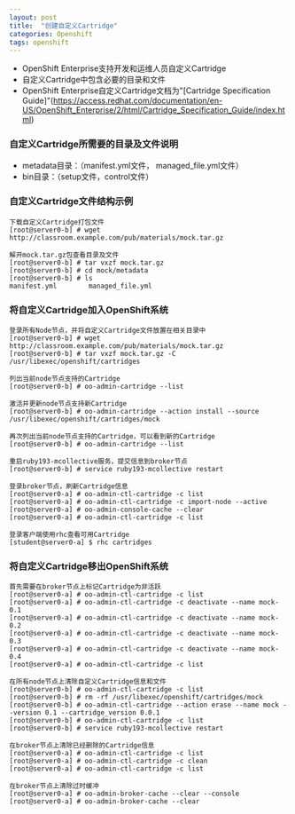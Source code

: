 ```yaml
---
layout: post
title:  "创建自定义Cartridge"
categories: Openshift
tags: openshift
---
```


*    OpenShift Enterprise支持开发和运维人员自定义Cartridge
*    自定义Cartridge中包含必要的目录和文件
*    OpenShift Enterprise自定义Cartridge文档为"[Cartridge Specification Guide]"(https://access.redhat.com/documentation/en-US/OpenShift_Enterprise/2/html/Cartridge_Specification_Guide/index.html)

### 自定义Cartridge所需要的目录及文件说明

*    metadata目录：（manifest.yml文件， managed_file.yml文件）
*    bin目录：（setup文件，control文件）

### 自定义Cartridge文件结构示例

```
下载自定义Cartridge打包文件
[root@server0-b] # wget http://classroom.example.com/pub/materials/mock.tar.gz

解开mock.tar.gz包查看目录及文件
[root@server0-b] # tar vxzf mock.tar.gz
[root@server0-b] # cd mock/metadata
[root@server0-b] # ls
manifest.yml        managed_file.yml
```

### 将自定义Cartridge加入OpenShift系统

```
登录所有Node节点，并将自定义Cartridge文件放置在相关目录中
[root@server0-b] # wget http://classroom.example.com/pub/materials/mock.tar.gz
[root@server0-b] # tar vxzf mock.tar.gz -C /usr/libexec/openshift/cartridges

列出当前node节点支持的Cartridge
[root@server0-b] # oo-admin-cartridge --list

激活并更新node节点支持新Cartridge
[root@server0-b] # oo-admin-cartridge --action install --source /usr/libexec/openshift/cartridges/mock

再次列出当前node节点支持的Cartridge，可以看到新的Cartridge
[root@server0-b] # oo-admin-cartridge --list

重启ruby193-mcollective服务，提交信息到broker节点
[root@server0-b] # service ruby193-mcollective restart

登录broker节点，刷新Cartridge信息
[root@server0-a] # oo-admin-ctl-cartridge -c list
[root@server0-a] # oo-admin-ctl-cartridge -c import-node --active
[root@server0-a] # oo-admin-console-cache --clear
[root@server0-a] # oo-admin-ctl-cartridge -c list

登录客户端使用rhc查看可用Cartridge
[student@server0-a] $ rhc cartridges

```

### 将自定义Cartridge移出OpenShift系统

```
首先需要在broker节点上标记Cartridge为非活跃
[root@server0-a] # oo-admin-ctl-cartridge -c list
[root@server0-a] # oo-admin-ctl-cartridge -c deactivate --name mock-0.1
[root@server0-a] # oo-admin-ctl-cartridge -c deactivate --name mock-0.2
[root@server0-a] # oo-admin-ctl-cartridge -c deactivate --name mock-0.3
[root@server0-a] # oo-admin-ctl-cartridge -c deactivate --name mock-0.4
[root@server0-a] # oo-admin-ctl-cartridge -c list

在所有node节点上清除自定义Cartridge信息和文件
[root@server0-b] # oo-admin-ctl-cartridge -c list
[root@server0-b] # rm -rf /usr/libexec/openshift/cartridges/mock
[root@server0-b] # oo-admin-ctl-cartridge --action erase --name mock --version 0.1 --cartridge_version 0.0.1
[root@server0-b] # oo-admin-ctl-cartridge -c list
[root@server0-b] # service ruby193-mcollective restart

在broker节点上清除已经删除的Cartridge信息
[root@server0-a] # oo-admin-ctl-cartridge -c list
[root@server0-a] # oo-admin-ctl-cartridge -c clean
[root@server0-a] # oo-admin-ctl-cartridge -c list

在broker节点上清除过时缓冲
[root@server0-a] # oo-admin-broker-cache --clear --console
[root@server0-a] # oo-admin-broker-cache --clear
```
